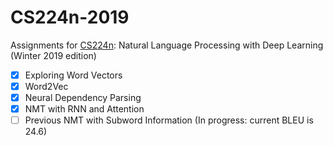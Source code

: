 # CS224n-2019

Assignments for [CS224n](http://web.stanford.edu/class/cs224n/): Natural Language Processing with Deep Learning 
(Winter 2019 edition)


- [x] Exploring Word Vectors
- [x] Word2Vec
- [x] Neural Dependency Parsing
- [x] NMT with RNN and Attention
- [ ] Previous NMT with Subword Information (In progress: current BLEU is 24.6)
